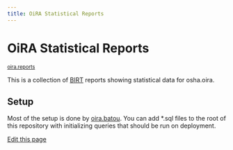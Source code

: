 ```yaml
---
title: OiRA Statistical Reports
---
```

#  OiRA Statistical Reports


<small class="github">[oira.reports](https://github.com/EU-OSHA/oira.reports)</small>

This is a collection of [BIRT](http://www.eclipse.org/birt/) reports showing
statistical data for osha.oira.

##  Setup

Most of the setup is done by
[oira.batou](https://bitbucket.org/oshahosting/oira.batou/). You can add *.sql
files to the root of this repository with initializing queries that should be
run on deployment.

[Edit this page](https://github.com/EU-OSHA/oira.reports/edit/master/README.rst)
